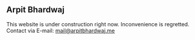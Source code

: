 ## Arpit Bhardwaj

This website is under construction right now. Inconvenience is regretted.
Contact via E-mail: mail@arpitbhardwaj.me
